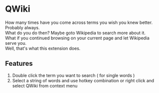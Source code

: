 # QWiki
How many times have you come across terms you wish you knew better. Probably always.  
What do you do then? Maybe goto Wikipedia to search more about it.  
What if you continued browsing on your current page and let Wikipedia serve you.  
Well, that's what this extension does.  
  
## Features  
1) Double click the term you want to search ( for single words )  
2) Select a string of words and use hotkey combination or right click and select QWiki from context menu
